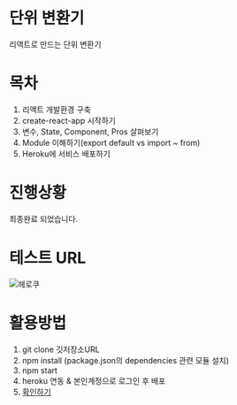 # 단위 변환기

리액트로 만드는 단위 변환기

# 목차

1. 리액트 개발환경 구축
2. create-react-app 시작하기
3. 변수, State, Component, Pros 살펴보기
4. Module 이해하기(export default vs import ~ from)
5. Heroku에 서비스 배포하기

# 진행상황
최종완료 되었습니다.

# 테스트 URL 

![헤로쿠](https://converter-unit.herokuapp.com/)

# 활용방법

1. git clone 깃저장소URL
2. npm install (package.json의 dependencies 관련 모듈 설치)
3. npm start
4. heroku 연동 & 본인계정으로 로그인 후 배포
5. [확인하기](https://converter-unit.herokuapp.com)